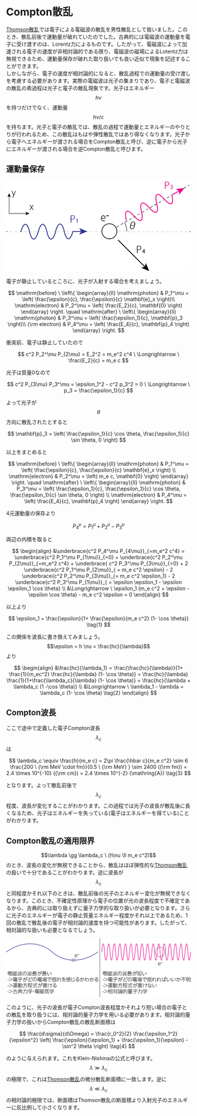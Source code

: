 # Compton散乱

[Thomson散乱](/astroelec/thomson.md)では電子による電磁波の散乱を男性散乱として扱いました。このとき、散乱前後で運動量が破れていたのでした。古典的には電磁波の運動量を電子に受け渡すのは、Lorentz力によるものです。したがって、電磁波によって加速される電子の速度が非相対論的である限り、電磁波の磁場によるLotentz力は無視できるため、運動量保存が破れた取り扱いでも良い近似で現象を記述することができます。  
しかしながら、電子の速度が相対論的になると、散乱過程での運動量の受け渡しを考慮する必要があります。実際の電磁波は光子の集まりであり、電子と電磁波の散乱の素過程は光子と電子の散乱現象です。光子はエネルギー$$h\nu$$を持つだけでなく、運動量$$h\nu/c$$を持ちます。光子と電子の散乱では、散乱の過程で運動量とエネルギーのやりとりが行われるため、この散乱はもはや弾性散乱ではあり得なくなります。光子から電子へエネルギーが渡される場合をCompton散乱と呼び、逆に電子から光子にエネルギーが渡される場合を逆Compton散乱と呼びます。

## 運動量保存

![Compton散乱の問題設定](/images/astroelec/compton_01.png)

電子が静止しているところに、光子が入射する場合を考えましょう。

$$
\mathrm{before} \ \left\{ \begin{array}{ll}
\mathrm{photon} & P_1^\mu 
= \left( \frac{\epsilon}{c}, \frac{\epsilon}{c} \mathbf{e}_x \right)\\
\mathrm{electron} &  P_2^\mu 
= \left( \frac{E_2}{c}, \mathbf{0} \right)
\end{array} \right. 
\quad 
\mathrm{after} \ \left\{ \begin{array}{ll}
\mathrm{photon} & P_3^\mu 
= \left( \frac{\epsilon_1}{c}, \mathbf{p}_3 \right)\\
{\rm electron} &  P_4^\mu 
= \left( \frac{E_4}{c}, \mathbf{p}_4 \right)
\end{array} \right.
$$

衝突前、電子は静止していたので

$$
c^2 P_2^\mu P_{2\mu} 
= E_2^2
= m_e^2 c^4 \ \Longrightarrow \
\frac{E_2}{c} 
= m_e c 
$$

光子は質量0なので

$$
c^2 P_{3\mu} P_3^\mu 
= \epsilon_1^2 - c^2 p_3^2 
= 0 \ \Longrightarrow \ 
p_3 
= \frac{\epsilon_1}{c}
$$

よって光子が$$\theta$$方向に散乱されたとすると

$$
\mathbf{p}_3 
= \left( \frac{\epsilon_1}{c} \cos \theta, \frac{\epsilon_1}{c} \sin \theta, 0 \right)
$$

以上をまとめると

$$
\mathrm{before} \ \left\{ \begin{array}{ll}
\mathrm{photon} & P_1^\mu 
= \left( \frac{\epsilon}{c}, \frac{\epsilon}{c} \mathbf{e}_x \right) \\
\mathrm{electron} &  P_2^\mu 
= \left( m_e c, \mathbf{0} \right)
\end{array} \right. \quad
\mathrm{after} \ \left\{ \begin{array}{ll}
\mathrm{photon} & P_3^\mu 
= \left( \frac{\epsilon_1}{c}, \frac{\epsilon_1}{c} \cos \theta, \frac{\epsilon_1}{c} \sin \theta, 0 \right) \\
\mathrm{electron} & P_4^\mu 
= \left( \frac{E_4}{c}, \mathbf{p}_4 \right)
\end{array} \right.
$$

4元運動量の保存より

$$
P_4^\mu 
= P_1^\mu + P_2^\mu - P_3^\mu
$$

両辺の内積を取ると

$$
\begin{align}
&\underbrace{c^2 P_4^\mu P_{4\mu}}_{=m_e^2 c^4} 
= \underbrace{c^2 P_1^\mu P_{1\mu}}_{=0} + \underbrace{c^2 P_2^\mu P_{2\mu}}_{=m_e^2 c^4} + \underbrace{ c^2 P_3^\mu P_{3\mu}}_{=0} + 2 \underbrace{c^2 P_1^\mu P_{2\mu}}_{ = m_e c^2 \epsilon} - 2 \underbrace{c^2 P_2^\mu P_{3\mu}}_{= m_e c^2 \epsilon_1} - 2 \underbrace{c^2 P_3^\mu P_{1\mu}}_{ = \epsilon \epsilon_1 - \epsilon \epsilon_1 \cos \theta} \\
&\Longrightarrow \ 
\epsilon_1 (m_e c^2  + \epsilon - \epsilon \cos \theta) - m_e c^2 \epsilon 
= 0
\end{align}
$$

以上より

$$
\epsilon_1 
 = \frac{\epsilon}{1+ \frac{\epsilon}{m_e c^2} (1- \cos \theta)} \tag{1}
$$

この関係を波長に書き換えてみましょう。$$\epsilon = h \nu = \frac{hc}{\lambda}$$より

$$
\begin{align}
&\frac{hc}{\lambda_1} 
= \frac{\frac{hc}{\lambda}}{1+ \frac{1}{m_ec^2} \frac{hc}{\lambda} (1- \cos \theta)} 
= \frac{hc}{\lambda} \frac{1}{1+\frac{\lambda_c}{\lambda} (1- \cos \theta)} 
= \frac{hc}{\lambda + \lambda_c (1 -\cos \theta)} \\
&\Longrightarrow \ \lambda_1 - \lambda 
= \lambda_c (1- \cos \theta) \tag{2}
\end{align}
$$

## Compton波長

ここで途中で定義した電子Compton波長$$\lambda_c$$は

$$
\lambda_c \equiv \frac{h}{m_e c} 
= 2\pi \frac{\hbar c}{m_e c^2} 
\sim 6 \frac{200 \ {\rm MeV \cdot fm}}{0.5 \ {\rm MeV} } 
\sim 2400 ({\rm fm}) 
= 2.4 \times 10^{-10} ({\rm cm}) 
= 2.4 \times 10^{-2} (\mathring{A}) \tag{3}
$$

となります。よって散乱前後で$$\lambda_c$$程度、波長が変化することがわかります。この過程では光子の波長が散乱後に長くなるため、光子はエネルギーを失っている(電子はエネルギーを得ている)ことがわかります。  

## Compton散乱の適用限界

$$\lambda \gg \lambda_c \ (h\nu \ll m_e c^2)$$のとき、波長の変化が無視できることから、散乱はほぼ弾性的な[Thomson散乱](/astroelec/thomson.md)の扱いで十分であることがわかります。逆に波長が$$\lambda_c$$と同程度かそれ以下のときは、散乱前後の光子のエネルギー変化が無視できなくなります。このとき、不確定性原理から電子の位置が光の波長程度で不確定であるから、古典的には取り扱えずに量子力学的な取り扱いが必要となります。さらに光子のエネルギーが電子の静止質量エネルギー程度かそれ以上であるため、1回の散乱で散乱後の電子が相対論的速度を持つ可能性があります。したがって、相対論的な扱いも必要となるでしょう。  

![古典の取り扱いで十分な場合とそうでない場合](/images/astroelec/compton_02.png)

このように、光子の波長が電子Compton波長程度かそれより短い場合の電子との散乱を取り扱うには、相対論的量子力学を用いる必要があります。相対論的量子力学の扱いからCompton散乱の散乱断面積は

$$
\frac{d\sigma}{d\Omega} 
= \frac{r_0^2}{2} \frac{\epsilon_1^2}{\epsilon^2} \left( \frac{\epsilon}{\epsilon_1} + \frac{\epsilon_1}{\epsilon} - \sin^2 \theta \right) \tag{4}
$$

のように与えられます。これをKlein-Nishinaの公式と呼びます。$$\lambda \gg \lambda_c$$の極限で、これは[Thomson散乱](/astroelec/thomson.md)の微分散乱断面積に一致します。逆に$$\lambda \ll \lambda_c$$の相対論的極限では、断面積はThomson散乱の断面積より入射光子のエネルギーに反比例して小さくなります。